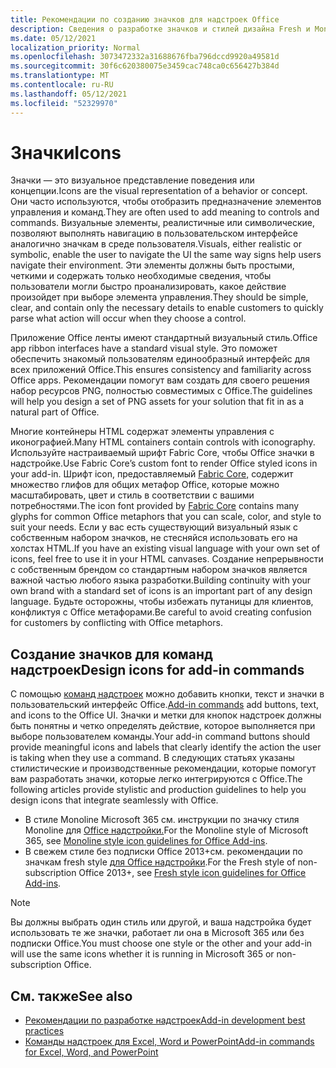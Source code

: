 ```yaml
---
title: Рекомендации по созданию значков для надстроек Office
description: Сведения о разработке значков и стилей дизайна Fresh и Monoline для команд надстройки.
ms.date: 05/12/2021
localization_priority: Normal
ms.openlocfilehash: 3073472332a31688676fba796dccd9920a49581d
ms.sourcegitcommit: 30f6c620380075e3459cac748ca0c656427b384d
ms.translationtype: MT
ms.contentlocale: ru-RU
ms.lasthandoff: 05/12/2021
ms.locfileid: "52329970"
---
```

# <a name="icons"></a><span data-ttu-id="a4759-103">Значки</span><span class="sxs-lookup"><span data-stu-id="a4759-103">Icons</span></span>

<span data-ttu-id="a4759-104">Значки — это визуальное представление поведения или концепции.</span><span class="sxs-lookup"><span data-stu-id="a4759-104">Icons are the visual representation of a behavior or concept.</span></span> <span data-ttu-id="a4759-105">Они часто используются, чтобы отобразить предназначение элементов управления и команд.</span><span class="sxs-lookup"><span data-stu-id="a4759-105">They are often used to add meaning to controls and commands.</span></span> <span data-ttu-id="a4759-106">Визуальные элементы, реалистичные или символические, позволяют выполнять навигацию в пользовательском интерфейсе аналогично значкам в среде пользователя.</span><span class="sxs-lookup"><span data-stu-id="a4759-106">Visuals, either realistic or symbolic, enable the user to navigate the UI the same way signs help users navigate their environment.</span></span> <span data-ttu-id="a4759-107">Эти элементы должны быть простыми, четкими и содержать только необходимые сведения, чтобы пользователи могли быстро проанализировать, какое действие произойдет при выборе элемента управления.</span><span class="sxs-lookup"><span data-stu-id="a4759-107">They should be simple, clear, and contain only the necessary details to enable customers to quickly parse what action will occur when they choose a control.</span></span>

<span data-ttu-id="a4759-108">Приложение Office ленты имеют стандартный визуальный стиль.</span><span class="sxs-lookup"><span data-stu-id="a4759-108">Office app ribbon interfaces have a standard visual style.</span></span> <span data-ttu-id="a4759-109">Это поможет обеспечить знакомый пользователям единообразный интерфейс для всех приложений Office.</span><span class="sxs-lookup"><span data-stu-id="a4759-109">This ensures consistency and familiarity across Office apps.</span></span> <span data-ttu-id="a4759-110">Рекомендации помогут вам создать для своего решения набор ресурсов PNG, полностью совместимых с Office.</span><span class="sxs-lookup"><span data-stu-id="a4759-110">The guidelines will help you design a set of PNG assets for your solution that fit in as a natural part of Office.</span></span>

<span data-ttu-id="a4759-111">Многие контейнеры HTML содержат элементы управления с иконографией.</span><span class="sxs-lookup"><span data-stu-id="a4759-111">Many HTML containers contain controls with iconography.</span></span> <span data-ttu-id="a4759-112">Используйте настраиваемый шрифт Fabric Core, чтобы Office значки в надстройке.</span><span class="sxs-lookup"><span data-stu-id="a4759-112">Use Fabric Core’s custom font to render Office styled icons in your add-in.</span></span> <span data-ttu-id="a4759-113">Шрифт icon, предоставляемый [Fabric Core,](fabric-core.md) содержит множество глифов для общих метафор Office, которые можно масштабировать, цвет и стиль в соответствии с вашими потребностями.</span><span class="sxs-lookup"><span data-stu-id="a4759-113">The icon font provided by [Fabric Core](fabric-core.md) contains many glyphs for common Office metaphors that you can scale, color, and style to suit your needs.</span></span> <span data-ttu-id="a4759-114">Если у вас есть существующий визуальный язык с собственным набором значков, не стесняйся использовать его на холстах HTML.</span><span class="sxs-lookup"><span data-stu-id="a4759-114">If you have an existing visual language with your own set of icons, feel free to use it in your HTML canvases.</span></span> <span data-ttu-id="a4759-115">Создание непрерывности с собственным брендом со стандартным набором значков является важной частью любого языка разработки.</span><span class="sxs-lookup"><span data-stu-id="a4759-115">Building continuity with your own brand with a standard set of icons is an important part of any design language.</span></span> <span data-ttu-id="a4759-116">Будьте осторожны, чтобы избежать путаницы для клиентов, конфликтуя с Office метафорами.</span><span class="sxs-lookup"><span data-stu-id="a4759-116">Be careful to avoid creating confusion for customers by conflicting with Office metaphors.</span></span>

## <a name="design-icons-for-add-in-commands"></a><span data-ttu-id="a4759-117">Создание значков для команд надстроек</span><span class="sxs-lookup"><span data-stu-id="a4759-117">Design icons for add-in commands</span></span>

<span data-ttu-id="a4759-118">С помощью [команд надстроек](add-in-commands.md) можно добавить кнопки, текст и значки в пользовательский интерфейс Office.</span><span class="sxs-lookup"><span data-stu-id="a4759-118">[Add-in commands](add-in-commands.md) add buttons, text, and icons to the Office UI.</span></span> <span data-ttu-id="a4759-119">Значки и метки для кнопок надстроек должны быть понятны и четко определять действие, которое выполняется при выборе пользователем команды.</span><span class="sxs-lookup"><span data-stu-id="a4759-119">Your add-in command buttons should provide meaningful icons and labels that clearly identify the action the user is taking when they use a command.</span></span> <span data-ttu-id="a4759-120">В следующих статьях указаны стилистические и производственные рекомендации, которые помогут вам разработать значки, которые легко интегрируются с Office.</span><span class="sxs-lookup"><span data-stu-id="a4759-120">The following articles provide stylistic and production guidelines to help you design icons that integrate seamlessly with Office.</span></span>

- <span data-ttu-id="a4759-121">В стиле Monoline Microsoft 365 см. инструкции по значку стиля Monoline для [Office надстройки.](add-in-icons-monoline.md)</span><span class="sxs-lookup"><span data-stu-id="a4759-121">For the Monoline style of Microsoft 365, see [Monoline style icon guidelines for Office Add-ins](add-in-icons-monoline.md).</span></span>
- <span data-ttu-id="a4759-122">В свежем стиле без подписки Office 2013+см. рекомендации по значкам fresh style [для Office надстройки](add-in-icons-fresh.md).</span><span class="sxs-lookup"><span data-stu-id="a4759-122">For the Fresh style of non-subscription Office 2013+, see [Fresh style icon guidelines for Office Add-ins](add-in-icons-fresh.md).</span></span>

> [!NOTE]
> <span data-ttu-id="a4759-123">Вы должны выбрать один стиль или другой, и ваша надстройка будет использовать те же значки, работает ли она в Microsoft 365 или без подписки Office.</span><span class="sxs-lookup"><span data-stu-id="a4759-123">You must choose one style or the other and your add-in will use the same icons whether it is running in Microsoft 365 or non-subscription Office.</span></span>

## <a name="see-also"></a><span data-ttu-id="a4759-124">См. также</span><span class="sxs-lookup"><span data-stu-id="a4759-124">See also</span></span>

- [<span data-ttu-id="a4759-125">Рекомендации по разработке надстроек</span><span class="sxs-lookup"><span data-stu-id="a4759-125">Add-in development best practices</span></span>](../concepts/add-in-development-best-practices.md)
- [<span data-ttu-id="a4759-126">Команды надстроек для Excel, Word и PowerPoint</span><span class="sxs-lookup"><span data-stu-id="a4759-126">Add-in commands for Excel, Word, and PowerPoint</span></span>](../design/add-in-commands.md)
